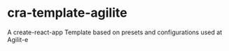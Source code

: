 # cra-template-agilite
A create-react-app Template based on presets and configurations used at Agilit-e
